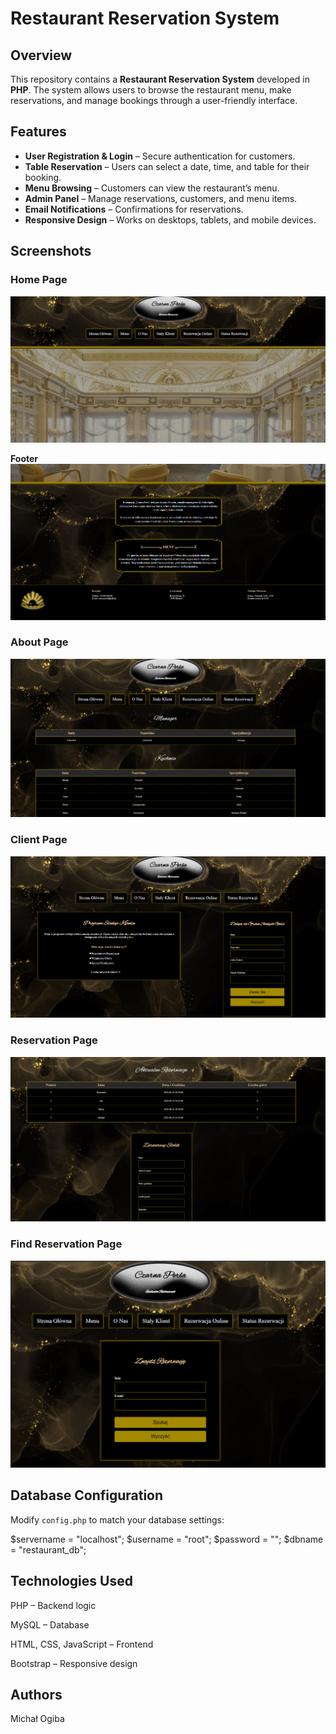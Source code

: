 # Restaurant Reservation System

## Overview

This repository contains a **Restaurant Reservation System** developed in **PHP**. The system allows users to browse the restaurant menu, make reservations, and manage bookings through a user-friendly interface.

## Features

- **User Registration & Login** – Secure authentication for customers.
- **Table Reservation** – Users can select a date, time, and table for their booking.
- **Menu Browsing** – Customers can view the restaurant’s menu.
- **Admin Panel** – Manage reservations, customers, and menu items.
- **Email Notifications** – Confirmations for reservations.
- **Responsive Design** – Works on desktops, tablets, and mobile devices.

## Screenshots

### Home Page  
![Home Page](home1.png)

**Footer**
![Home Page](home2.png)

### About Page  
![About Page](abbout.png)

### Client Page  
![Client Page](client.png)

### Reservation Page  
![Reservation Page](reservation.png)

### Find Reservation Page  
![Find Page](findres.png)

## Database Configuration

Modify `config.php` to match your database settings:

$servername = "localhost";
$username = "root";
$password = "";
$dbname = "restaurant_db";



## Technologies Used

PHP – Backend logic

MySQL – Database

HTML, CSS, JavaScript – Frontend

Bootstrap – Responsive design

## Authors

Michał Ogiba

